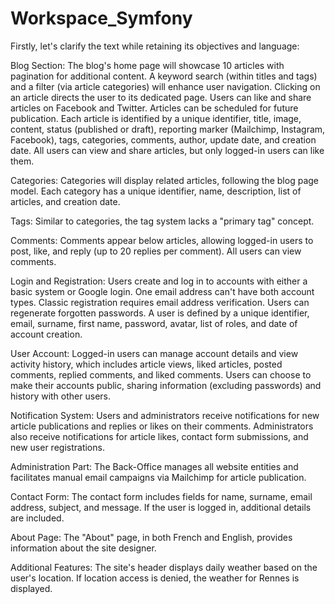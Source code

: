 # Workspace_Symfony
Firstly, let's clarify the text while retaining its objectives and language:

Blog Section:
The blog's home page will showcase 10 articles with pagination for additional content. A keyword search (within titles and tags) and a filter (via article categories) will enhance user navigation. Clicking on an article directs the user to its dedicated page. Users can like and share articles on Facebook and Twitter. Articles can be scheduled for future publication. Each article is identified by a unique identifier, title, image, content, status (published or draft), reporting marker (Mailchimp, Instagram, Facebook), tags, categories, comments, author, update date, and creation date. All users can view and share articles, but only logged-in users can like them.

Categories:
Categories will display related articles, following the blog page model. Each category has a unique identifier, name, description, list of articles, and creation date.

Tags:
Similar to categories, the tag system lacks a "primary tag" concept.

Comments:
Comments appear below articles, allowing logged-in users to post, like, and reply (up to 20 replies per comment). All users can view comments.

Login and Registration:
Users create and log in to accounts with either a basic system or Google login. One email address can't have both account types. Classic registration requires email address verification. Users can regenerate forgotten passwords. A user is defined by a unique identifier, email, surname, first name, password, avatar, list of roles, and date of account creation.

User Account:
Logged-in users can manage account details and view activity history, which includes article views, liked articles, posted comments, replied comments, and liked comments. Users can choose to make their accounts public, sharing information (excluding passwords) and history with other users.

Notification System:
Users and administrators receive notifications for new article publications and replies or likes on their comments. Administrators also receive notifications for article likes, contact form submissions, and new user registrations.

Administration Part:
The Back-Office manages all website entities and facilitates manual email campaigns via Mailchimp for article publication.

Contact Form:
The contact form includes fields for name, surname, email address, subject, and message. If the user is logged in, additional details are included.

About Page:
The "About" page, in both French and English, provides information about the site designer.

Additional Features:
The site's header displays daily weather based on the user's location. If location access is denied, the weather for Rennes is displayed.